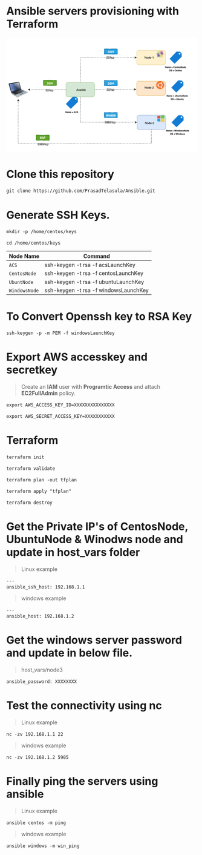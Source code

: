 # Ansible servers provisioning with Terraform

![Alt text](https://github.com/PrasadTelasula/Ansible/blob/master/arch_diag/arch_diag.png?raw=true "Architecture")

# Clone this repository

````
git clone https://github.com/PrasadTelasula/Ansible.git
````


# Generate SSH Keys.

````
mkdir -p /home/centos/keys
````
````
cd /home/centos/keys
````

| Node Name | Command                    |
| ------------- | ------------------------------ |
| `ACS`      | ssh-keygen -t rsa -f acsLaunchKey      |
| `CentosNode`   | ssh-keygen -t rsa -f centosLaunchKey     |
| `UbuntNode`   | ssh-keygen -t rsa -f ubuntuLaunchKey     |
| `WindowsNode`   | ssh-keygen -t rsa -f windowsLaunchKey    |


# To Convert Openssh key to RSA Key
````
ssh-keygen -p -m PEM -f windowsLaunchKey
````

# Export AWS accesskey and secretkey

> Create an **IAM** user with **Programtic Access** and attach **EC2FullAdmin** policy.

````
export AWS_ACCESS_KEY_ID=XXXXXXXXXXXXXXX
````
````
export AWS_SECRET_ACCESS_KEY=XXXXXXXXXXX
````


# Terraform

````
terraform init
````
````
terraform validate
````
````
terraform plan -out tfplan
````

````
terraform apply "tfplan"
````
````
terraform destroy
````

# Get the Private IP's of CentosNode, UbuntuNode & Winodws node and update in host_vars folder
> Linux example 

````
---
ansible_ssh_host: 192.168.1.1
````

> windows example

````
---
ansible_host: 192.168.1.2
````

# Get the windows server password and update in below file.
> host_vars/node3
````
ansible_password: XXXXXXXX
````

# Test the connectivity using nc 
> Linux example

````
nc -zv 192.168.1.1 22
````
> windows example

````
nc -zv 192.168.1.2 5985
````



# Finally ping the servers using ansible
> Linux example

````
ansible centos -m ping
````
> windows example

````
ansible windows -m win_ping
````
